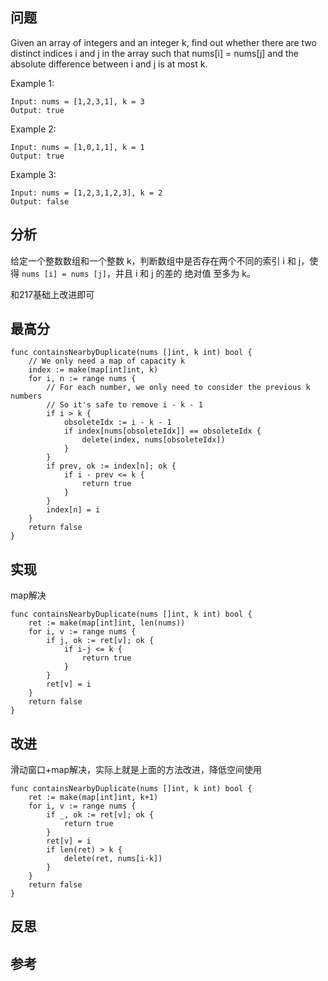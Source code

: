 ## 问题
Given an array of integers and an integer k, find out whether there are two distinct indices i and j in the array such that nums[i] = nums[j] and the absolute difference between i and j is at most k.

Example 1:
```
Input: nums = [1,2,3,1], k = 3
Output: true
```

Example 2:
```
Input: nums = [1,0,1,1], k = 1
Output: true
```

Example 3:
```
Input: nums = [1,2,3,1,2,3], k = 2
Output: false
```

## 分析
给定一个整数数组和一个整数 k，判断数组中是否存在两个不同的索引 i 和 j，使得 `nums [i] = nums [j]`，并且 i 和 j 的差的 绝对值 至多为 k。

和217基础上改进即可

## 最高分
```golang
func containsNearbyDuplicate(nums []int, k int) bool {
    // We only need a map of capacity k
    index := make(map[int]int, k)
    for i, n := range nums {
        // For each number, we only need to consider the previous k numbers
        // So it's safe to remove i - k - 1
        if i > k {
            obsoleteIdx := i - k - 1
            if index[nums[obsoleteIdx]] == obsoleteIdx {
                delete(index, nums[obsoleteIdx])
            }
        }
        if prev, ok := index[n]; ok {
            if i - prev <= k {
                return true
            } 
        }
        index[n] = i
    }
    return false
}
```

## 实现
map解决
```golang
func containsNearbyDuplicate(nums []int, k int) bool {
	ret := make(map[int]int, len(nums))
	for i, v := range nums {
		if j, ok := ret[v]; ok {
			if i-j <= k {
				return true
			}
		}
		ret[v] = i
	}
	return false
}
```

## 改进
滑动窗口+map解决，实际上就是上面的方法改进，降低空间使用
```golang
func containsNearbyDuplicate(nums []int, k int) bool {
	ret := make(map[int]int, k+1)
	for i, v := range nums {
		if _, ok := ret[v]; ok {
			return true
		}
		ret[v] = i
		if len(ret) > k {
			delete(ret, nums[i-k])
		}
	}
	return false
}
```

## 反思

## 参考